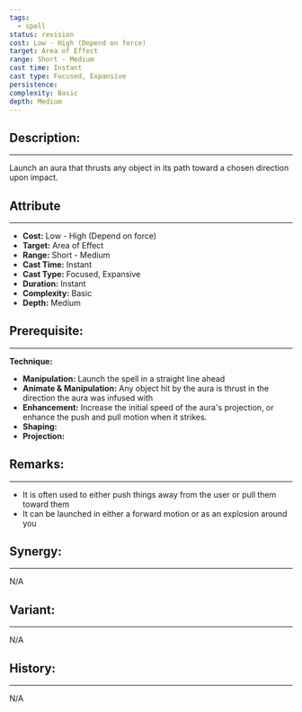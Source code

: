 ```yaml
---
tags:
  - spell
status: revision
cost: Low - High (Depend on force)
target: Area of Effect
range: Short - Medium
cast time: Instant
cast type: Focused, Expansive
persistence:
complexity: Basic
depth: Medium
---
```

## Description:  
---  
Launch an aura that thrusts any object in its path toward a chosen direction upon impact.  
  
## Attribute  
___  
- __Cost:__ Low - High (Depend on force)  
- __Target:__ Area of Effect  
- __Range:__ Short - Medium  
- __Cast Time:__ Instant  
- __Cast Type:__ Focused, Expansive  
- __Duration:__ Instant  
- __Complexity:__ Basic  
- __Depth:__ Medium  
  
  
## Prerequisite:  
___  
__Technique:__  
- __Manipulation:__ Launch the spell in a straight line ahead  
- __Animate & Manipulation:__ Any object hit by the aura is thrust in the direction the aura was infused with  
- __Enhancement:__ Increase the initial speed of the aura's projection, or enhance the push and pull motion when it strikes.  
- __Shaping:__  
- __Projection:__  
  
## Remarks:  
___  
- It is often used to either push things away from the user or pull them toward them  
- It can be launched in either a forward motion or as an explosion around you  
  
## Synergy:  
___  
N/A  
  
## Variant:  
___  
N/A  
  
## History:  
---  
N/A